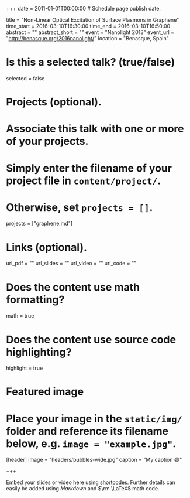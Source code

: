 +++
date = 2011-01-01T00:00:00  # Schedule page publish date.

title = "Non-Linear Optical Excitation of Surface Plasmons in Graphene"
time_start = 2016-03-10T16:30:00
time_end = 2016-03-10T16:50:00
abstract = ""
abstract_short = ""
event = "Nanolight 2013"
event_url = "http://benasque.org/2016nanolight/"
location = "Benasque, Spain"

# Is this a selected talk? (true/false)
selected = false

# Projects (optional).
#   Associate this talk with one or more of your projects.
#   Simply enter the filename of your project file in `content/project/`.
#   Otherwise, set `projects = []`.
projects = ["graphene.md"]

# Links (optional).
url_pdf = ""
url_slides = ""
url_video = ""
url_code = ""

# Does the content use math formatting?
math = true

# Does the content use source code highlighting?
highlight = true

# Featured image
# Place your image in the `static/img/` folder and reference its filename below, e.g. `image = "example.jpg"`.
[header]
image = "headers/bubbles-wide.jpg"
caption = "My caption :smile:"

+++

Embed your slides or video here using [shortcodes](https://sourcethemes.com/academic/post/writing-markdown-latex/). Further details can easily be added using *Markdown* and $\rm \LaTeX$ math code.
